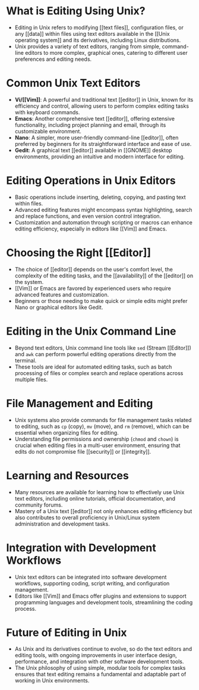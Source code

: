 # What is Editing Using Unix?
- Editing in Unix refers to modifying [[text files]], configuration files, or any [[data]] within files using text editors available in the [[Unix operating system]] and its derivatives, including Linux distributions.
- Unix provides a variety of text editors, ranging from simple, command-line editors to more complex, graphical ones, catering to different user preferences and editing needs.

# Common Unix Text Editors
- **Vi/[[Vim]]**: A powerful and traditional text [[editor]] in Unix, known for its efficiency and control, allowing users to perform complex editing tasks with keyboard commands.
- **Emacs**: Another comprehensive text [[editor]], offering extensive functionality, including project planning and email, through its customizable environment.
- **Nano**: A simpler, more user-friendly command-line [[editor]], often preferred by beginners for its straightforward interface and ease of use.
- **Gedit**: A graphical text [[editor]] available in [[GNOME]] desktop environments, providing an intuitive and modern interface for editing.

# Editing Operations in Unix Editors
- Basic operations include inserting, deleting, copying, and pasting text within files.
- Advanced editing features might encompass syntax highlighting, search and replace functions, and even version control integration.
- Customization and automation through scripting or macros can enhance editing efficiency, especially in editors like [[Vim]] and Emacs.

# Choosing the Right [[Editor]]
- The choice of [[editor]] depends on the user's comfort level, the complexity of the editing tasks, and the [[availability]] of the [[editor]] on the system.
- [[Vim]] or Emacs are favored by experienced users who require advanced features and customization.
- Beginners or those needing to make quick or simple edits might prefer Nano or graphical editors like Gedit.

# Editing in the Unix Command Line
- Beyond text editors, Unix command line tools like `sed` (Stream [[Editor]]) and `awk` can perform powerful editing operations directly from the terminal.
- These tools are ideal for automated editing tasks, such as batch processing of files or complex search and replace operations across multiple files.

# File Management and Editing
- Unix systems also provide commands for file management tasks related to editing, such as `cp` (copy), `mv` (move), and `rm` (remove), which can be essential when organizing files for editing.
- Understanding file permissions and ownership (`chmod` and `chown`) is crucial when editing files in a multi-user environment, ensuring that edits do not compromise file [[security]] or [[integrity]].

# Learning and Resources
- Many resources are available for learning how to effectively use Unix text editors, including online tutorials, official documentation, and community forums.
- Mastery of a Unix text [[editor]] not only enhances editing efficiency but also contributes to overall proficiency in Unix/Linux system administration and development tasks.

# Integration with Development Workflows
- Unix text editors can be integrated into software development workflows, supporting coding, script writing, and configuration management.
- Editors like [[Vim]] and Emacs offer plugins and extensions to support programming languages and development tools, streamlining the coding process.

# Future of Editing in Unix
- As Unix and its derivatives continue to evolve, so do the text editors and editing tools, with ongoing improvements in user interface design, performance, and integration with other software development tools.
- The Unix philosophy of using simple, modular tools for complex tasks ensures that text editing remains a fundamental and adaptable part of working in Unix environments.